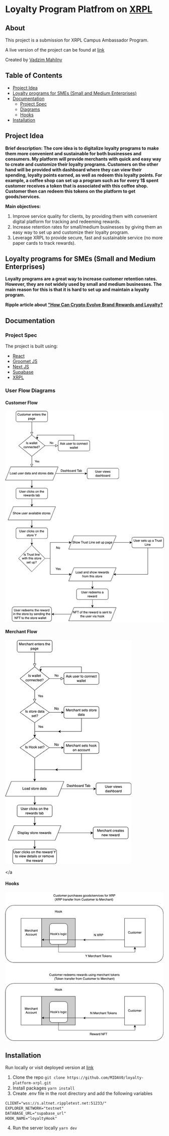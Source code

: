 # Loyalty Program Platfrom on [XRPL](https://xrpl.org/)

## About
This project is a submission for XRPL Campus Ambassador Program.

A live version of the project can be found at [link]()

Created by [Vadzim Mahilny]()

## Table of Contents
- [Project Idea](#project-idea)
- [Loyalty programs for SMEs (Small and Medium Enterprises)](#loyalty-programs-for-smes-small-and-medium-enterprises)
- [Documentation](#documentation)
    - [Project Spec](#project-spec)
    - [Diagrams](#diagrams)
    - [Hooks](#hooks)
- [Installation](#installation)

<a id="project-idea"></a>
## Project Idea
**Brief description: The core idea is to digitalize loyalty programs to make them more convenient and sustainable for both businesses and consumers. My platform will provide merchants with quick and easy way to create and customize their loyalty programs. Customers on the other hand will be provided with dashboard where they can view their spending, loyalty points earned, as well as redeem this loyalty points. For example, a coffee shop can set up a program such as for every 1$ spent customer receives a token that is associated with this coffee shop. Customer then can redeem this tokens on the platform to get goods/services.**

**Main objectives:**

1. Improve service quality for clients, by providing them with convenient digital platform for tracking and redeeming rewards.
2. Increase retention rates for small/medium businesses by giving them an easy way to set up and customize their loyalty program.
3. Leverage XRPL to provide secure, fast and sustainable service (no more paper cards to track rewards).

<a id="loyalty-programs-for-smes-small-and-medium-enterprises"></a>
## Loyalty programs for SMEs (Small and Medium Enterprises)
**Loyalty programs are a great way to increase customer retention rates. However, they are not widely used by small and medium businesses. The main reason for this is that it is hard to set up and maintain a loyalty program.**

**Ripple article about ["How Can Crypto Evolve Brand Rewards and Loyalty?](https://ripple.com/insights/how-can-crypto-evolve-brand-rewards-and-loyalty/?utm_campaign=&utm_medium=organic_social&utm_source=linkedin)**

<a id="documentation"></a>
## Documentation
<a id="project-spec"></a>
### Project Spec
The project is built using:
- [React](https://reactjs.org/)
- [Groomet JS](https://v2.grommet.io/)
- [Next JS](https://nextjs.org/)
- [Supabase](https://supabase.io/)
- [XRPL](https://xrpl.org/)


<a id="diagrams"></a>
### User Flow Diagrams
#### Customer Flow
![Alt text](<XRPLFlows-Customer Flow.jpg>)

#### Merchant Flow
![Alt text](<XRPLFlows-Business Flow.jpg>)

<a id="hooks"></a
#### Hooks
![Alt text](XRPLFlows-Hook.jpg)

<a id="installation"></a>
## Installation
Run locally or visit deployed version at [link]()
1. Clone the repo
```git clone https://github.com/MIDAV0/loyalty-platform-xrpl.git```
2. Install packages
```yarn install```
3. Create .env file in the root directory and add the following variables
```
CLIENT="wss://s.altnet.rippletest.net:51233/"
EXPLORER_NETWORK="testnet"
DATABASE_URL="supabase_url"
HOOK_NAME="loyaltyHook"
```
4. Run the server locally
```yarn dev```